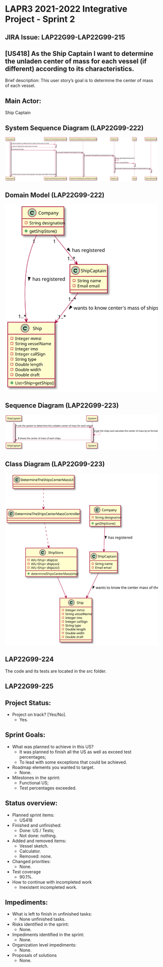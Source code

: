 LAPR3 2021-2022 Integrative Project - Sprint 2
=============================================================================

## JIRA Issue: LAP22G99-LAP22G99-215 ##


## [US418] As the Ship Captain I want to determine the unladen center of mass for each vessel (if different) according to its characteristics.
Brief description: This user story’s goal is to determine the center of mass of each vessel. 

## Main Actor:

Ship Captain


## System Sequence Diagram (LAP22G99-222)

![SSD](US418-SSD.svg)

## Domain Model (LAP22G99-222)

![SSD](US418-MD.svg)

## Sequence Diagram (LAP22G99-223)

![SSD](US418-SD.svg)

## Class Diagram (LAP22G99-223)

![SSD](US418-CD.svg)

## LAP22G99-224

The code and its tests are located in the src folder.

## LAP22G99-225
## Project Status:

- Project on track? [Yes/No].
    - Yes.

## Sprint Goals:

- What was planned to achieve in this US?
    - It was planned to finish all the US as well as exceed test percentages;
    - To lead with some exceptions that could be achieved.
- Roadmap elements you wanted to target.
    - None.
- Milestones in the sprint:
    - Functional US;
    - Test percentages exceeded.


## Status overview:

- Planned sprint items:
    - US418
- Finished and unfinished:
    - Done: US / Tests;
    - Not done: nothing.
- Added and removed items:
    - Vessel sketch. 
    - Calculator.
    - Removed: none.
- Changed priorities:
    - None.
- Test coverage
    - 90.1%.
- How to continue with incompleted work
    - Inexistent incompleted work.

## Impediments:

- What is left to finish in unfinished tasks:
    - None unfinished tasks.
- Risks identified in the sprint:
    - None.
- Impediments identified in the sprint:
    - None.
- Organization level impediments:
    - None.
- Proposals of solutions
    - None.